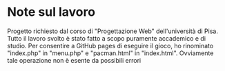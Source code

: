 # Note sul lavoro
Progetto richiesto dal corso di "Progettazione Web" dell'università di Pisa. Tutto il lavoro svolto è stato fatto a scopo puramente accademico e di studio.
Per consentire a GitHub pages di eseguire il gioco, ho rinominato "index.php" in "menu.php" e "pacman.html" in "index.html". Ovviamente tale operazione non è esente da possibili errori
